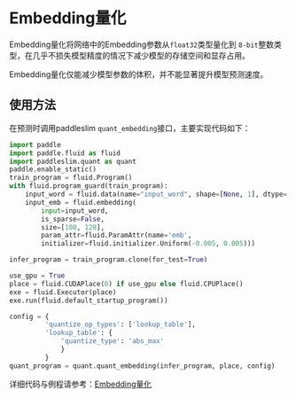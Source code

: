 # Embedding量化

Embedding量化将网络中的Embedding参数从`float32`类型量化到 `8-bit`整数类型，在几乎不损失模型精度的情况下减少模型的存储空间和显存占用。

Embedding量化仅能减少模型参数的体积，并不能显著提升模型预测速度。
## 使用方法

在预测时调用paddleslim `quant_embedding`接口，主要实现代码如下：

```python
import paddle
import paddle.fluid as fluid
import paddleslim.quant as quant
paddle.enable_static()
train_program = fluid.Program()
with fluid.program_guard(train_program):
    input_word = fluid.data(name="input_word", shape=[None, 1], dtype='int64')
    input_emb = fluid.embedding(
        input=input_word,
        is_sparse=False,
        size=[100, 128],
        param_attr=fluid.ParamAttr(name='emb',
        initializer=fluid.initializer.Uniform(-0.005, 0.005)))

infer_program = train_program.clone(for_test=True)

use_gpu = True
place = fluid.CUDAPlace(0) if use_gpu else fluid.CPUPlace()
exe = fluid.Executor(place)
exe.run(fluid.default_startup_program())

config = {
         'quantize_op_types': ['lookup_table'],
         'lookup_table': {
             'quantize_type': 'abs_max'
             }
         }
quant_program = quant.quant_embedding(infer_program, place, config)
```

详细代码与例程请参考：[Embedding量化](https://github.com/PaddlePaddle/PaddleSlim/tree/develop/demo/quant/quant_embedding)
